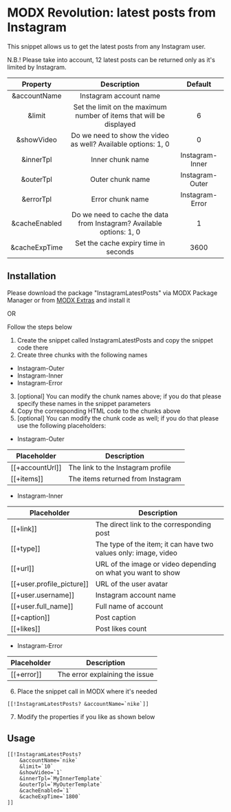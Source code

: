 # MODX Revolution: latest posts from Instagram
This snippet allows us to get the latest posts from any Instagram user.

N.B.! Please take into account, 12 latest posts can be returned only as it's limited by Instagram.

|    Property   |                                           Description                                          |     Default    |
|:-------------:|:----------------------------------------------------------------------------------------------:|:--------------:|
| &accountName  | Instagram account name                                                                         |                |
| &limit        | Set the limit on the maximum number of items that will be displayed                            |        6       |
| &showVideo    | Do we need to show the video as well? Available options: 1, 0                                  |        0       |
| &innerTpl     | Inner chunk name                                                                               | Instagram-Inner |
| &outerTpl     | Outer chunk name                                                                               | Instagram-Outer |
| &errorTpl     | Error chunk name                                                                               | Instagram-Error |
| &cacheEnabled | Do we need to cache the data from Instagram? Available options: 1, 0                           |        1       |
| &cacheExpTime | Set the cache expiry time in seconds                                                           |      3600      |

Installation
---------
Please download the package "InstagramLatestPosts" via MODX Package Manager or from [MODX Extras](https://modx.com/extras/package/getlatestpostsfrominstagram) and install it

OR

Follow the steps below

1. Create the snippet called InstagramLatestPosts and copy the snippet code there
2. Create three chunks with the following names
  * Instagram-Outer
  * Instagram-Inner
  * Instagram-Error
3. [optional] You can modify the chunk names above; if you do that please specify these names in the snippet parameters
4. Copy the corresponding HTML code to the chunks above
5. [optional] You can modify the chunk code as well; if you do that please use the following placeholders:
  * Instagram-Outer
  
  | Placeholder     | Description                       |
  |-----------------|-----------------------------------|
  | [[+accountUrl]] | The link to the Instagram profile |
  | [[+items]]      | The items returned from Instagram |
  
  * Instagram-Inner
  
  |        Placeholder        |                  Description                    |
  |---------------------------|-------------------------------------------------|
  |         [[+link]]         |     The direct link to the corresponding post   |
  | [[+type]] | The type of the item; it can have two values only: image, video |
  | [[+url]] | URL of the image or video depending on what you want to show     |
  | [[+user.profile_picture]] | URL of the user avatar                          |
  | [[+user.username]] | Instagram account name                                 |
  | [[+user.full_name]] | Full name of account                                  |
  | [[+caption]] | Post caption                                                 |
  | [[+likes]] | Post likes count                                               |
  
  * Instagram-Error

  | Placeholder | Description                    |
  |-------------|--------------------------------|
  | [[+error]]  | The error explaining the issue |

6. Place the snippet call in MODX where it's needed
```
[[!InstagramLatestPosts? &accountName=`nike`]]
```
7. Modify the properties if you like as shown below

Usage
---------
```
[[!InstagramLatestPosts?
	&accountName=`nike`
	&limit=`10`
	&showVideo=`1`
	&innerTpl=`MyInnerTemplate`
	&outerTpl=`MyOuterTemplate`
	&cacheEnabled=`1`
	&cacheExpTime=`1800`
]]
